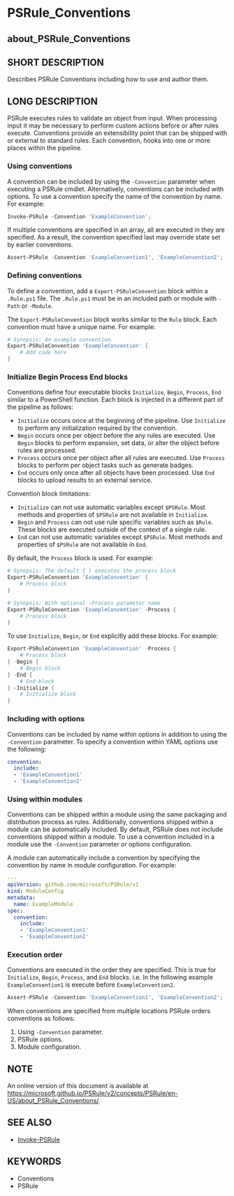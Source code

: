 # PSRule_Conventions

## about_PSRule_Conventions

## SHORT DESCRIPTION

Describes PSRule Conventions including how to use and author them.

## LONG DESCRIPTION

PSRule executes rules to validate an object from input.
When processing input it may be necessary to perform custom actions before or after rules execute.
Conventions provide an extensibility point that can be shipped with or external to standard rules.
Each convention, hooks into one or more places within the pipeline.

### Using conventions

A convention can be included by using the `-Convention` parameter when executing a PSRule cmdlet.
Alternatively, conventions can be included with options.
To use a convention specify the name of the convention by name.
For example:

```powershell
Invoke-PSRule -Convention 'ExampleConvention';
```

If multiple conventions are specified in an array, all are executed in they are specified.
As a result, the convention specified last may override state set by earlier conventions.

```powershell
Assert-PSRule -Convention 'ExampleConvention1', 'ExampleConvention2';
```

### Defining conventions

To define a convention, add a `Export-PSRuleConvention` block within a `.Rule.ps1` file.
The `.Rule.ps1` must be in an included path or module with `-Path` or `-Module`.

The `Export-PSRuleConvention` block works similar to the `Rule` block.
Each convention must have a unique name.
For example:

```powershell
# Synopsis: An example convention.
Export-PSRuleConvention 'ExampleConvention' {
    # Add code here
}
```

### Initialize Begin Process End blocks

Conventions define four executable blocks `Initialize`, `Begin`, `Process`, `End` similar to a PowerShell function.
Each block is injected in a different part of the pipeline as follows:

- `Initialize` occurs once at the beginning of the pipeline.
  Use `Initialize` to perform any initialization required by the convention.
- `Begin` occurs once per object before the any rules are executed.
  Use `Begin` blocks to perform expansion, set data, or alter the object before rules are processed.
- `Process` occurs once per object after all rules are executed.
  Use `Process` blocks to perform per object tasks such as generate badges.
- `End` occurs only once after all objects have been processed.
  Use `End` blocks to upload results to an external service.

Convention block limitations:

- `Initialize` can not use automatic variables except `$PSRule`.
  Most methods and properties of `$PSRule` are not available in `Initialize`.
- `Begin` and `Process` can not use rule specific variables such as `$Rule`.
  These blocks are executed outside of the context of a single rule.
- `End` can not use automatic variables except `$PSRule`.
  Most methods and properties of `$PSRule` are not available in `End`.

By default, the `Process` block is used.
For example:

```powershell
# Synopsis: The default { } executes the process block
Export-PSRuleConvention 'ExampleConvention' {
    # Process block
}

# Synopsis: With optional -Process parameter name
Export-PSRuleConvention 'ExampleConvention' -Process {
    # Process block
}
```

To use `Initialize`, `Begin`, or `End` explicitly add these blocks.
For example:

```powershell
Export-PSRuleConvention 'ExampleConvention' -Process {
    # Process block
} -Begin {
    # Begin block
} -End {
    # End block
} -Initialize {
    # Initialize block
}
```

### Including with options

Conventions can be included by name within options in addition to using the `-Convention` parameter.
To specify a convention within YAML options use the following:

```yaml title="ps-rule.yaml"
convention:
  include:
  - 'ExampleConvention1'
  - 'ExampleConvention2'
```

### Using within modules

Conventions can be shipped within a module using the same packaging and distribution process as rules.
Additionally, conventions shipped within a module can be automatically included.
By default, PSRule does not include conventions shipped within a module.
To use a convention included in a module use the `-Convention` parameter or options configuration.

A module can automatically include a convention by specifying the convention by name in module configuration.
For example:

```yaml title="Config.Rule.yaml"
---
apiVersion: github.com/microsoft/PSRule/v1
kind: ModuleConfig
metadata:
  name: ExampleModule
spec:
  convention:
    include:
    - 'ExampleConvention1'
    - 'ExampleConvention2'
```

### Execution order

Conventions are executed in the order they are specified.
This is true for `Initialize`, `Begin`, `Process`, and `End` blocks.
i.e. In the following example `ExampleConvention1` is execute before `ExampleConvention2`.

```powershell
Assert-PSRule -Convention 'ExampleConvention1', 'ExampleConvention2';
```

When conventions are specified from multiple locations PSRule orders conventions as follows:

1. Using `-Convention` parameter.
2. PSRule options.
3. Module configuration.

## NOTE

An online version of this document is available at <https://microsoft.github.io/PSRule/v2/concepts/PSRule/en-US/about_PSRule_Conventions/>.

## SEE ALSO

- [Invoke-PSRule](https://microsoft.github.io/PSRule/v2/commands/PSRule/en-US/Invoke-PSRule/)

## KEYWORDS

- Conventions
- PSRule
